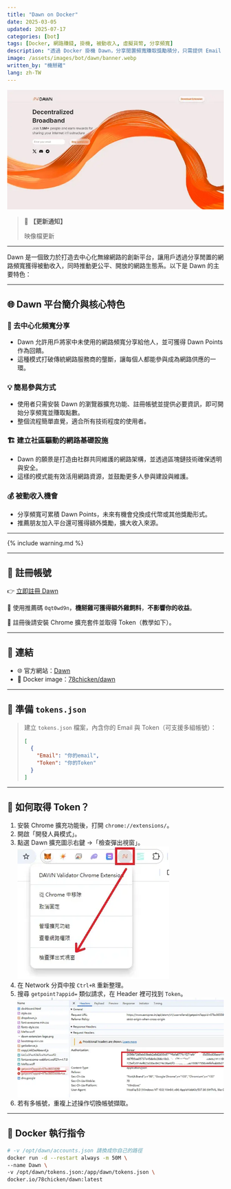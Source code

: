 ```yaml
---
title: "Dawn on Docker"
date: 2025-03-05
updated: 2025-07-17
categories: [bot]
tags: [Docker, 網路賺錢, 掛機, 被動收入, 虛擬貨幣, 分享頻寬]
description: "透過 Docker 掛機 Dawn，分享閒置頻寬賺取獎勵積分，只需提供 Email 與 Token，快速啟動！"
image: /assets/images/bot/dawn/banner.webp
written_by: "機掰雞"
lang: zh-TW
---
```


![Dawn 封面圖](/assets/images/bot/dawn/banner.webp)
> 📢 **【更新通知】**
>
> 映像檔更新

--- 

Dawn 是一個致力於打造去中心化無線網路的創新平台，讓用戶透過分享閒置的網路頻寬獲得被動收入，同時推動更公平、開放的網路生態系。以下是 Dawn 的主要特色：

---

## 🌐 Dawn 平台簡介與核心特色

### 🔗 去中心化頻寬分享

- Dawn 允許用戶將家中未使用的網路頻寬分享給他人，並可獲得 Dawn Points 作為回饋。
- 這種模式打破傳統網路服務商的壟斷，讓每個人都能參與成為網路供應的一環。

### 💡 簡易參與方式

- 使用者只需安裝 Dawn 的瀏覽器擴充功能、註冊帳號並提供必要資訊，即可開始分享頻寬並賺取點數。
- 整個流程簡單直覺，適合所有技術程度的使用者。

### 🏗️ 建立社區驅動的網路基礎設施

- Dawn 的願景是打造由社群共同維護的網路架構，並透過區塊鏈技術確保透明與安全。
- 這樣的模式能有效活用網路資源，並鼓勵更多人參與建設與維護。

### 💰 被動收入機會

- 分享頻寬可累積 Dawn Points，未來有機會兌換成代幣或其他獎勵形式。
- 推薦朋友加入平台還可獲得額外獎勵，擴大收入來源。

---

{% include warning.md %}

---

## 📝 註冊帳號

👉 [立即註冊 Dawn](https://dashboard.dawninternet.com/signup)

🎉 使用推薦碼 `0qt0wd9n`，**機掰雞可獲得額外雞飼料**，**不影響你的收益**。

📌 註冊後請安裝 Chrome 擴充套件並取得 Token（教學如下）。

---

## 🔗 連結

- 🌐 官方網站：[Dawn](https://www.dawninternet.com/)
- 🐳 Docker image：[78chicken/dawn](https://hub.docker.com/r/78chicken/dawn)

---

## 📄 準備 `tokens.json`

> 建立 `tokens.json` 檔案，內含你的 Email 與 Token（可支援多組帳號）：
>
> ```json
> [
>   {
>     "Email": "你的email",
>     "Token": "你的Token"
>   }
> ]
> ```

---

## 🔑 如何取得 Token？

1. 安裝 Chrome 擴充功能後，打開 `chrome://extensions/`。
2. 開啟「開發人員模式」。
3. 點選 Dawn 擴充圖示右鍵 →「檢查彈出視窗」。  
![Dawn token1](/assets/images/bot/dawn/img_1.webp)
4. 在 Network 分頁中按 `Ctrl+R` 重新整理。
5. 搜尋 `getpoint?appid=` 類似請求，在 Header 裡可找到 `Token`。
![Dawn token2](/assets/images/bot/dawn/img_2.webp)
6. 若有多帳號，重複上述操作切換帳號擷取。

---

## 🐳 Docker 執行指令

```bash
# -v /opt/dawn/accounts.json 請換成你自己的路徑
docker run -d --restart always -m 50M \
--name Dawn \
-v /opt/dawn/tokens.json:/app/dawn/tokens.json \
docker.io/78chicken/dawn:latest
```
